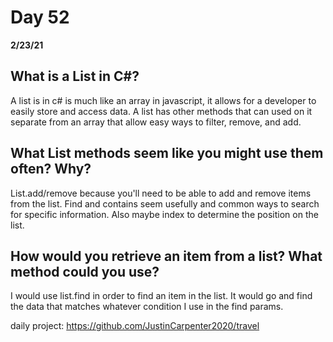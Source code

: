 # Day 52
__2/23/21__

## What is a List in C#?
A list is in c# is much like an array in javascript, it allows for a developer to easily store and access data. A list has other methods that can used on it separate from an array that allow easy ways to filter, remove, and add.
## What List methods seem like you might use them often? Why?
List.add/remove because you'll need to be able to add and remove items from the list. Find and contains seem usefully and common ways to search for specific information. Also maybe index to determine the position on the list. 

## How would you retrieve an item from a list? What method could you use?
I would use list.find in order to find an item in the list. It would go and find the data that matches whatever condition I use in the find params. 

daily project:
https://github.com/JustinCarpenter2020/travel